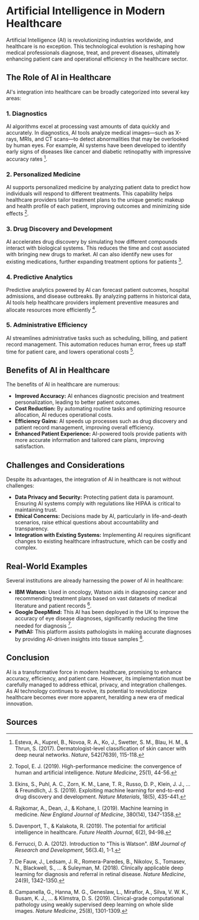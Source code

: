 # Artificial Intelligence in Modern Healthcare

Artificial Intelligence (AI) is revolutionizing industries worldwide, and healthcare is no exception. This technological evolution is reshaping how medical professionals diagnose, treat, and prevent diseases, ultimately enhancing patient care and operational efficiency in the healthcare sector.

## The Role of AI in Healthcare

AI's integration into healthcare can be broadly categorized into several key areas:

### 1. Diagnostics
AI algorithms excel at processing vast amounts of data quickly and accurately. In diagnostics, AI tools analyze medical images—such as X-rays, MRIs, and CT scans—to detect abnormalities that may be overlooked by human eyes. For example, AI systems have been developed to identify early signs of diseases like cancer and diabetic retinopathy with impressive accuracy rates [^1].

### 2. Personalized Medicine
AI supports personalized medicine by analyzing patient data to predict how individuals will respond to different treatments. This capability helps healthcare providers tailor treatment plans to the unique genetic makeup and health profile of each patient, improving outcomes and minimizing side effects [^2].

### 3. Drug Discovery and Development
AI accelerates drug discovery by simulating how different compounds interact with biological systems. This reduces the time and cost associated with bringing new drugs to market. AI can also identify new uses for existing medications, further expanding treatment options for patients [^3].

### 4. Predictive Analytics
Predictive analytics powered by AI can forecast patient outcomes, hospital admissions, and disease outbreaks. By analyzing patterns in historical data, AI tools help healthcare providers implement preventive measures and allocate resources more efficiently [^4].

### 5. Administrative Efficiency
AI streamlines administrative tasks such as scheduling, billing, and patient record management. This automation reduces human error, frees up staff time for patient care, and lowers operational costs [^5].

## Benefits of AI in Healthcare

The benefits of AI in healthcare are numerous:

- **Improved Accuracy:** AI enhances diagnostic precision and treatment personalization, leading to better patient outcomes.
- **Cost Reduction:** By automating routine tasks and optimizing resource allocation, AI reduces operational costs.
- **Efficiency Gains:** AI speeds up processes such as drug discovery and patient record management, improving overall efficiency.
- **Enhanced Patient Experience:** AI-powered tools provide patients with more accurate information and tailored care plans, improving satisfaction.

## Challenges and Considerations

Despite its advantages, the integration of AI in healthcare is not without challenges:

- **Data Privacy and Security:** Protecting patient data is paramount. Ensuring AI systems comply with regulations like HIPAA is critical to maintaining trust.
- **Ethical Concerns:** Decisions made by AI, particularly in life-and-death scenarios, raise ethical questions about accountability and transparency.
- **Integration with Existing Systems:** Implementing AI requires significant changes to existing healthcare infrastructure, which can be costly and complex.

## Real-World Examples

Several institutions are already harnessing the power of AI in healthcare:

- **IBM Watson:** Used in oncology, Watson aids in diagnosing cancer and recommending treatment plans based on vast datasets of medical literature and patient records [^6].
- **Google DeepMind:** This AI has been deployed in the UK to improve the accuracy of eye disease diagnoses, significantly reducing the time needed for diagnosis [^7].
- **PathAI:** This platform assists pathologists in making accurate diagnoses by providing AI-driven insights into tissue samples [^8].

## Conclusion

AI is a transformative force in modern healthcare, promising to enhance accuracy, efficiency, and patient care. However, its implementation must be carefully managed to address ethical, privacy, and integration challenges. As AI technology continues to evolve, its potential to revolutionize healthcare becomes ever more apparent, heralding a new era of medical innovation.

## Sources

[^1]: Esteva, A., Kuprel, B., Novoa, R. A., Ko, J., Swetter, S. M., Blau, H. M., & Thrun, S. (2017). Dermatologist-level classification of skin cancer with deep neural networks. *Nature*, 542(7639), 115-118.

[^2]: Topol, E. J. (2019). High-performance medicine: the convergence of human and artificial intelligence. *Nature Medicine*, 25(1), 44-56.

[^3]: Ekins, S., Puhl, A. C., Zorn, K. M., Lane, T. R., Russo, D. P., Klein, J. J., ... & Freundlich, J. S. (2019). Exploiting machine learning for end-to-end drug discovery and development. *Nature Materials*, 18(5), 435-441.

[^4]: Rajkomar, A., Dean, J., & Kohane, I. (2019). Machine learning in medicine. *New England Journal of Medicine*, 380(14), 1347-1358.

[^5]: Davenport, T., & Kalakota, R. (2019). The potential for artificial intelligence in healthcare. *Future Health Journal*, 6(2), 94-98.

[^6]: Ferrucci, D. A. (2012). Introduction to "This is Watson". *IBM Journal of Research and Development*, 56(3.4), 1-1.

[^7]: De Fauw, J., Ledsam, J. R., Romera-Paredes, B., Nikolov, S., Tomasev, N., Blackwell, S., ... & Suleyman, M. (2018). Clinically applicable deep learning for diagnosis and referral in retinal disease. *Nature Medicine*, 24(9), 1342-1350.

[^8]: Campanella, G., Hanna, M. G., Geneslaw, L., Miraflor, A., Silva, V. W. K., Busam, K. J., ... & Klimstra, D. S. (2019). Clinical-grade computational pathology using weakly supervised deep learning on whole slide images. *Nature Medicine*, 25(8), 1301-1309.